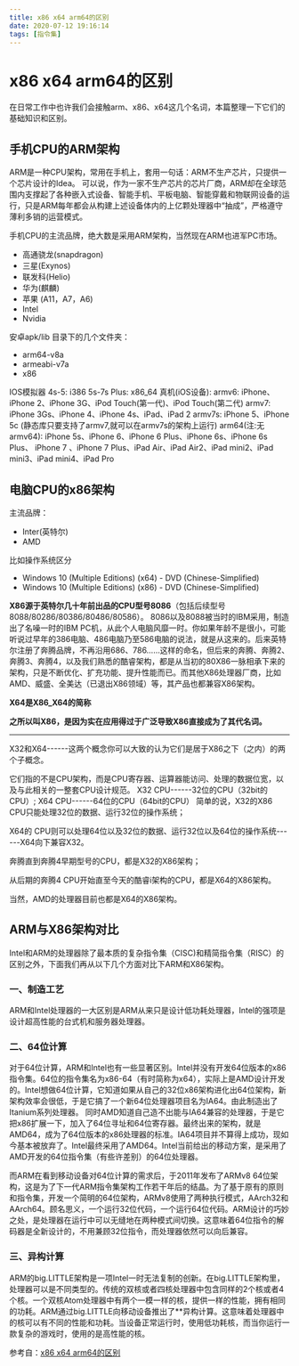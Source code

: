 ```yaml
---
title: x86 x64 arm64的区别
date: 2020-07-12 19:16:14
tags: [指令集]
---
```


# x86 x64 arm64的区别

在日常工作中也许我们会接触arm、x86、x64这几个名词，本篇整理一下它们的基础知识和区别。

## 手机CPU的ARM架构

ARM是一种CPU架构，常用在手机上，套用一句话：ARM不生产芯片，只提供一个芯片设计的Idea。
可以说，作为一家不生产芯片的芯片厂商，ARM却在全球范围内支撑起了各种嵌入式设备、智能手机、平板电脑、智能穿戴和物联网设备的运行，只是ARM每年都会从构建上述设备体内的上亿颗处理器中“抽成”，严格遵守薄利多销的运营模式。

手机CPU的主流品牌，绝大数是采用ARM架构，当然现在ARM也进军PC市场。

- 高通骁龙(snapdragon)
- 三星(Exynos)
- 联发科(Helio)
- 华为(麒麟)
- 苹果 (A11，A7，A6)
- Intel
- Nvidia

安卓apk/lib 目录下的几个文件夹：

- arm64-v8a
- armeabi-v7a
- x86

IOS模拟器
4s-5: i386
5s-7s Plus: x86_64
真机(iOS设备):
armv6: iPhone、iPhone 2、iPhone 3G、iPod Touch(第一代)、iPod Touch(第二代)
armv7: iPhone 3Gs、iPhone 4、iPhone 4s、iPad、iPad 2
armv7s: iPhone 5、iPhone 5c (静态库只要支持了armv7,就可以在armv7s的架构上运行)
arm64(注:无armv64): iPhone 5s、iPhone 6、iPhone 6 Plus、iPhone 6s、iPhone 6s Plus、 iPhone 7 、iPhone 7 Plus、iPad Air、iPad Air2、iPad mini2、iPad mini3、iPad mini4、iPad Pro

## 电脑CPU的x86架构

主流品牌：

- Inter(英特尔)
- AMD

比如操作系统区分

- Windows 10 (Multiple Editions) (x64) - DVD (Chinese-Simplified)
- Windows 10 (Multiple Editions) (x86) - DVD (Chinese-Simplified)

**X86源于英特尔几十年前出品的CPU型号8086**（包括后续型号8088/80286/80386/80486/80586）。
8086以及8088被当时的IBM采用，制造出了名噪一时的IBM PC机，从此个人电脑风靡一时。你如果年龄不是很小，可能听说过早年的386电脑、486电脑乃至586电脑的说法，就是从这来的。后来英特尔注册了奔腾品牌，不再沿用686、786……这样的命名，但后来的奔腾、奔腾2、奔腾3、奔腾4，以及我们熟悉的酷睿架构，都是从当初的80X86一脉相承下来的架构，只是不断优化、扩充功能、提升性能而已。而其他X86处理器厂商，比如AMD、威盛、全美达（已退出X86领域）等，其产品也都兼容X86架构。

**X64是X86_X64的简称**

**之所以叫X86，是因为实在应用得过于广泛导致X86直接成为了其代名词。**

------

X32和X64------这两个概念你可以大致的认为它们是居于X86之下（之内）的两个子概念。

它们指的不是CPU架构，而是CPU寄存器、运算器能访问、处理的数据位宽，以及与此相关的一整套CPU设计规范。
X32 CPU------32位的CPU（32bit的CPU）; X64 CPU------64位的CPU（64bit的CPU）
简单的说，X32的X86 CPU只能处理32位的数据、运行32位的操作系统；

X64的 CPU则可以处理64位以及32位的数据、运行32位以及64位的操作系统------X64向下兼容X32。

奔腾直到奔腾4早期型号的CPU，都是X32的X86架构；

从后期的奔腾4 CPU开始直至今天的酷睿i架构的CPU，都是X64的X86架构。

当然，AMD的处理器目前也都是X64的X86架构。

## ARM与X86架构对比

Intel和ARM的处理器除了最本质的复杂指令集（CISC)和精简指令集（RISC）的区别之外，下面我们再从以下几个方面对比下ARM和X86架构。

### 一、制造工艺

ARM和Intel处理器的一大区别是ARM从来只是设计低功耗处理器，Intel的强项是设计超高性能的台式机和服务器处理器。

### 二、64位计算

对于64位计算，ARM和Intel也有一些显著区别。Intel并没有开发64位版本的x86指令集。64位的指令集名为x86-64（有时简称为x64），实际上是AMD设计开发的。Intel想做64位计算，它知道如果从自己的32位x86架构进化出64位架构，新架构效率会很低，于是它搞了一个新64位处理器项目名为IA64。由此制造出了Itanium系列处理器。
同时AMD知道自己造不出能与IA64兼容的处理器，于是它把x86扩展一下，加入了64位寻址和64位寄存器。最终出来的架构，就是 AMD64，成为了64位版本的x86处理器的标准。IA64项目并不算得上成功，现如今基本被放弃了。Intel最终采用了AMD64。Intel当前给出的移动方案，是采用了AMD开发的64位指令集（有些许差别）的64位处理器。

而ARM在看到移动设备对64位计算的需求后，于2011年发布了ARMv8 64位架构，这是为了下一代ARM指令集架构工作若干年后的结晶。为了基于原有的原则和指令集，开发一个简明的64位架构，ARMv8使用了两种执行模式，AArch32和AArch64。顾名思义，一个运行32位代码，一个运行64位代码。ARM设计的巧妙之处，是处理器在运行中可以无缝地在两种模式间切换。这意味着64位指令的解码器是全新设计的，不用兼顾32位指令，而处理器依然可以向后兼容。

### 三、异构计算

ARM的big.LITTLE架构是一项Intel一时无法复制的创新。在big.LITTLE架构里，处理器可以是不同类型的。传统的双核或者四核处理器中包含同样的2个核或者4个核。一个双核Atom处理器中有两个一模一样的核，提供一样的性能，拥有相同的功耗。ARM通过big.LITTLE向移动设备推出了**异构计算。这意味着处理器中的核可以有不同的性能和功耗。当设备正常运行时，使用低功耗核，而当你运行一款复杂的游戏时，使用的是高性能的核。

参考自：[x86 x64 arm64的区别](https://www.cnblogs.com/zhaoqingqing/p/13145115.html)